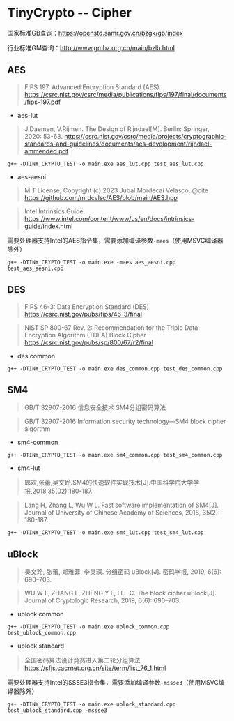 # TinyCrypto -- Cipher

国家标准GB查询：https://openstd.samr.gov.cn/bzgk/gb/index

行业标准GM查询：http://www.gmbz.org.cn/main/bzlb.html

## AES

> FIPS 197. Advanced Encryption Standard (AES).
> https://csrc.nist.gov/csrc/media/publications/fips/197/final/documents/fips-197.pdf

* aes-lut

> J.Daemen, V.Rijmen. The Design of Rijndael[M]. Berlin: Springer, 2020: 53-63. 
> https://csrc.nist.gov/csrc/media/projects/cryptographic-standards-and-guidelines/documents/aes-development/rijndael-ammended.pdf

```
g++ -DTINY_CRYPTO_TEST -o main.exe aes_lut.cpp test_aes_lut.cpp
```

* aes-aesni

>  MIT License, Copyright (c) 2023 Jubal Mordecai Velasco, @cite https://github.com/mrdcvlsc/AES/blob/main/AES.hpp

> Intel Intrinsics Guide. https://www.intel.com/content/www/us/en/docs/intrinsics-guide/index.html

需要处理器支持Intel的AES指令集，需要添加编译参数`-maes`（使用MSVC编译器除外）

```
g++ -DTINY_CRYPTO_TEST -o main.exe -maes aes_aesni.cpp test_aes_aesni.cpp
```

## DES

> FIPS 46-3: Data Encryption Standard (DES)
> https://csrc.nist.gov/pubs/fips/46-3/final

> NIST SP 800-67 Rev. 2: Recommendation for the Triple Data Encryption Algorithm (TDEA) Block Cipher
> https://csrc.nist.gov/pubs/sp/800/67/r2/final

* des common

```
g++ -DTINY_CRYPTO_TEST -o main.exe des_common.cpp test_des_common.cpp
```

## SM4

> GB/T 32907-2016 信息安全技术 SM4分组密码算法

> GB/T 32907-2016 Information security technology—SM4 block cipher algorthm

* sm4-common

```
g++ -DTINY_CRYPTO_TEST -o main.exe sm4_common.cpp test_sm4_common.cpp 
```

* sm4-lut

> 郎欢,张蕾,吴文玲.SM4的快速软件实现技术[J].中国科学院大学学报,2018,35(02):180-187.

> Lang H, Zhang L, Wu W L. Fast software implementation of SM4[J]. Journal of University of Chinese Academy of Sciences, 2018, 35(2): 180-187.

```
g++ -DTINY_CRYPTO_TEST -o main.exe sm4_lut.cpp test_sm4_lut.cpp
```

## uBlock

> 吴文玲, 张蕾, 郑雅菲, 李灵琛. 分组密码 uBlock[J]. 密码学报, 2019, 6(6): 690–703.

> WU W L, ZHANG L, ZHENG Y F, LI L C. The block cipher uBlock[J]. Journal of Cryptologic Research, 2019, 6(6): 690–703.

* ublock common

```
g++ -DTINY_CRYPTO_TEST -o main.exe ublock_common.cpp test_ublock_common.cpp
```

* ublock standard

> 全国密码算法设计竞赛进入第二轮分组算法
> https://sfjs.cacrnet.org.cn/site/term/list_76_1.html

需要处理器支持Intel的SSSE3指令集，需要添加编译参数`-mssse3`（使用MSVC编译器除外）

```
g++ -DTINY_CRYPTO_TEST -o main.exe ublock_standard.cpp test_ublock_standard.cpp -mssse3
```